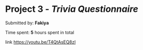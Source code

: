 
# Project 3 - *Trivia Questionnaire*

Submitted by: **Fakiya**


Time spent: **5** hours spent in total


link https://youtu.be/T4QtAsEQ8zI

